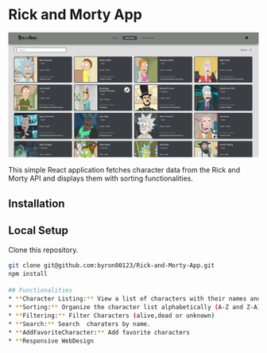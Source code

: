 # Rick and Morty  App

![Rick and Morty Characters](characters.jpg)

This simple React application fetches character data from the Rick and Morty API and displays them with sorting functionalities.

## Installation
## Local Setup

 Clone this repository.


```bash
git clone git@github.com:byron00123/Rick-and-Morty-App.git
npm install 

## Functionalities
* **Character Listing:** View a list of characters with their names and images.
* **Sorting:** Organize the character list alphabetically (A-Z and Z-A) using the sorting functionality.
* **Filtering:** Filter Characters (alive,dead or unknown)
* **Search:** Search  charaters by name.
* **AddFavoriteCharacter:** Add favorite characters
* **Responsive WebDesign

